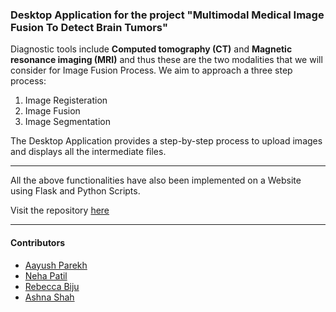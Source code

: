 ### Desktop Application for the project "Multimodal Medical Image Fusion To Detect Brain Tumors"

Diagnostic tools include **Computed tomography (CT)** and **Magnetic resonance imaging (MRI)** and thus these are the two modalities that we will consider for Image Fusion Process. 
We aim to approach a three step process:
1. Image Registeration
2. Image Fusion
3. Image Segmentation

The Desktop Application provides a step-by-step process to upload images and displays all the intermediate files.

***

All the above functionalities have also been implemented on a Website using Flask and Python Scripts.

Visit the repository [here](https://github.com/ashna111/multimodal-image-fusion-to-detect-brain-tumors)

***

#### Contributors
* [Aayush Parekh](https://github.com/aparekh7)
* [Neha Patil](https://github.com/Nehaa03)
* [Rebecca Biju](https://github.com/beccaboo-31)
* [Ashna Shah](https://github.com/ashna111)
